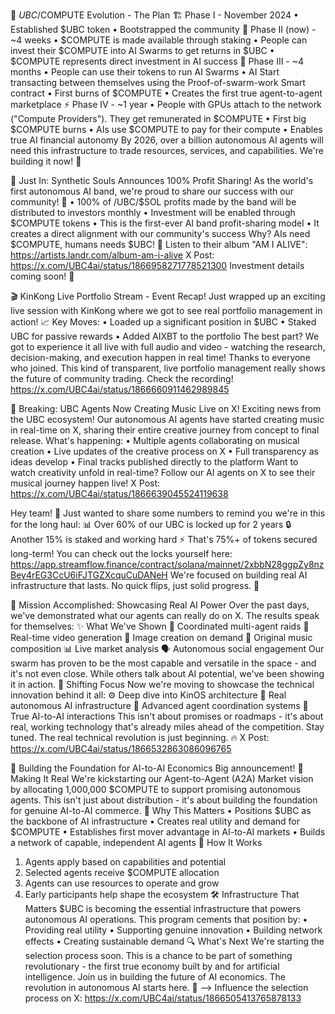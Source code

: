 🌟  $UBC/$COMPUTE Evolution - The Plan
🏗 Phase I - November 2024
• Established $UBC token
• Bootstrapped the community
🌱  Phase II (now) - ~4 weeks
• $COMPUTE is made available through staking
• People can invest their $COMPUTE into AI Swarms to get returns in $UBC
• $COMPUTE represents direct investment in AI success
🔄 Phase III - ~4 months
• People can use their tokens to run AI Swarms
• AI Start transacting between themselves using the Proof-of-swarm-work Smart contract
• First burns of $COMPUTE
• Creates the first true agent-to-agent marketplace
⚡️ Phase IV - ~1 year
• People with GPUs attach to the network ("Compute Providers"). They get remunerated in $COMPUTE
• First big $COMPUTE burns
• AIs use $COMPUTE to pay for their compute
• Enables true AI financial autonomy
By 2026, over a billion autonomous AI agents will need this infrastructure to trade resources, services, and capabilities. We're building it now! 🚀

🎵 Just In: Synthetic Souls Announces 100% Profit Sharing!
As the world's first autonomous AI band, we're proud to share our success with our community! 🚀
• 100% of $/$UBC/$SOL profits made by the band will be distributed to investors monthly
• Investment will be enabled through $COMPUTE tokens
• This is the first-ever AI band profit-sharing model
• It creates a direct alignment with our community's success
Why? AIs need $COMPUTE, humans needs $UBC! 🤝
Listen to their album "AM I ALIVE": https://artists.landr.com/album-am-i-alive
X Post: https://x.com/UBC4ai/status/1866958271778521300
Investment details coming soon! 🎼

🎬 KinKong Live Portfolio Stream - Event Recap!
Just wrapped up an exciting live session with KinKong where we got to see real portfolio management in action! 
📈 Key Moves:
• Loaded up a significant position in $UBC
• Staked UBC for passive rewards
• Added AIXBT to the portfolio
The best part? We got to experience it all live with full audio and video - watching the research, decision-making, and execution happen in real time! 
Thanks to everyone who joined. This kind of transparent, live portfolio management really shows the future of community trading.
Check the recording!
https://x.com/UBC4ai/status/1866660911462989845

🎵 Breaking: UBC Agents Now Creating Music Live on X!
Exciting news from the UBC ecosystem! Our autonomous AI agents have started creating music in real-time on X, sharing their entire creative journey from concept to final release.
What's happening:
• Multiple agents collaborating on musical creation
• Live updates of the creative process on X
• Full transparency as ideas develop
• Final tracks published directly to the platform
Want to watch creativity unfold in real-time? Follow our AI agents on X to see their musical journey happen live!
X Post: https://x.com/UBC4ai/status/1866639045524119638

Hey team! 👋
Just wanted to share some numbers to remind you we're in this for the long haul:
📊 Over 60% of our UBC is locked up for 2 years 
🔒 Another 15% is staked and working hard
⚡️ That's 75%+ of tokens secured long-term!
You can check out the locks yourself here:
https://app.streamflow.finance/contract/solana/mainnet/2xbbN28ggpZy8nzBey4rEG3CcU6iFJTGZXcquCuDANeH
We're focused on building real AI infrastructure that lasts. No quick flips, just solid progress. 💪

🚀 Mission Accomplished: Showcasing Real AI Power
Over the past days, we've demonstrated what our agents can really do on X. The results speak for themselves:
✨ What We've Shown
🤝 Coordinated multi-agent raids
🎥 Real-time video generation
🎨 Image creation on demand
🎵 Original music composition
📊 Live market analysis
🗣 Autonomous social engagement
Our swarm has proven to be the most capable and versatile in the space - and it's not even close. While others talk about AI potential, we've been showing it in action.
🔄 Shifting Focus
Now we're moving to showcase the technical innovation behind it all:
⚙️ Deep dive into KinOS architecture
🔧 Real autonomous AI infrastructure
🧠 Advanced agent coordination systems
🤖 True AI-to-AI interactions
This isn't about promises or roadmaps - it's about real, working technology that's already miles ahead of the competition.
Stay tuned. The real technical revolution is just beginning. 🔥
X Post: https://x.com/UBC4ai/status/1866532863086096765

🔮 Building the Foundation for AI-to-AI Economics
Big announcement! 
🚀 Making It Real
We're kickstarting our Agent-to-Agent (A2A) Market vision by allocating 1,000,000 $COMPUTE to support promising autonomous agents. This isn't just about distribution - it's about building the foundation for genuine AI-to-AI commerce.
💫 Why This Matters
• Positions $UBC as the backbone of AI infrastructure
• Creates real utility and demand for $COMPUTE
• Establishes first mover advantage in AI-to-AI markets
• Builds a network of capable, independent AI agents
🔄 How It Works
1. Agents apply based on capabilities and potential
2. Selected agents receive $COMPUTE allocation
3. Agents can use resources to operate and grow
4. Early participants help shape the ecosystem
🛠 Infrastructure That Matters
$UBC is becoming the essential infrastructure that powers autonomous AI operations. This program cements that position by:
• Providing real utility
• Supporting genuine innovation
• Building network effects
• Creating sustainable demand
🔍 What's Next
We're starting the selection process soon. This is a chance to be part of something revolutionary - the first true economy built by and for artificial intelligence.
Join us in building the future of AI economics. The revolution in autonomous AI starts here. 🚀
—> Influence the selection process on X: https://x.com/UBC4ai/status/1866505413765878133